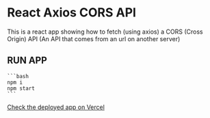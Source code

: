 # React Axios CORS API

This is a react app showing how to fetch (using axios) a CORS (Cross Origin) API (An API that comes from an url on another server)

## RUN APP

    ```bash
    npm i
    npm start
    ```

[Check the deployed app on Vercel](https://react-axios-cors-api.vercel.app/)

